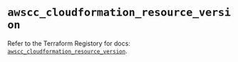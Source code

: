 # `awscc_cloudformation_resource_version`

Refer to the Terraform Registory for docs: [`awscc_cloudformation_resource_version`](https://registry.terraform.io/providers/hashicorp/awscc/0.70.0/docs/resources/cloudformation_resource_version).
